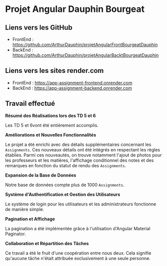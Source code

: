 # Projet Angular Dauphin Bourgeat
## Liens vers les GitHub

* FrontEnd : https://github.com/ArthurDauphin/projetAngularFrontBourgeatDauphin
* BackEnd : https://github.com/ArthurDauphin/projetAngularBacktBourgeatDauphin

## Liens vers les sites render.com

* FrontEnd : https://app-assignment-frontend.onrender.com
* BackEnd : https://app-assignment-backend.onrender.com

## Travail effectué

**Résumé des Réalisations lors des TD 5 et 6**

Les TD 5 et 6vont été entièrement accomplis.

**Améliorations et Nouvelles Fonctionnalités**

Le projet a été enrichi avec des détails supplémentaires concernant les `Assignments`. Ces nouveaux détails ont été intégrés en respectant les règles établies. Parmi ces nouveautés, on trouve notamment l'ajout de photos pour les professeurs et les matières, l'affichage conditionnel des notes et des remarques en fonction du statut de rendu des `Assignments`.

**Expansion de la Base de Données**

Notre base de données compte  plus de 1000 `Assignments`. 

**Système d'Authentification et Gestion des Utilisateurs**

Le système de login pour les utilisateurs et les administrateurs fonctionne de manière simple.

**Pagination et Affichage**

La pagination a été implémentée grâce à l'utilisation d'Angular Material Paginator.

**Collaboration et Répartition des Tâches**

Ce travail a été le fruit d'une coopération entre nous deux. Cela signifie qu'aucune tâche n'était attribuée exclusivement à une seule personne.
